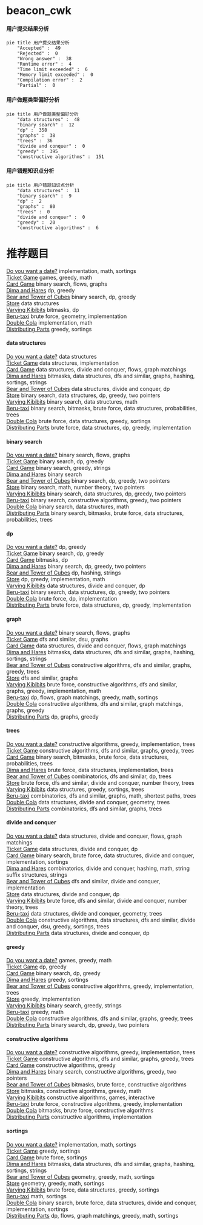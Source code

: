 # beacon_cwk
<!-- tabs:start -->
#### **用户提交结果分析**

```mermaid
pie title 用户提交结果分析
    "Accepted" :  49
    "Rejected" :  0
    "Wrong answer" :  38
    "Runtime error" :  4
    "Time limit exceeded" :  6
    "Memory limit exceeded" :  0
    "Compilation error" :  2
    "Partial" :  0
```
#### **用户做题类型偏好分析**

```mermaid
pie title 用户做题类型偏好分析
    "data structures" :  48
    "binary search" :  12
    "dp" :  358
    "graphs" :  38
    "trees" :  36
    "divide and conquer" :  0
    "greedy" :  395
    "constructive algorithms" :  151
```
#### **用户错题知识点分析**

```mermaid
pie title 用户错题知识点分析
    "data structures" :  11
    "binary search" :  9
    "dp" :  2
    "graphs" :  80
    "trees" :  0
    "divide and conquer" :  0
    "greedy" :  20
    "constructive algorithms" :  6
```
<!-- tabs:end -->
# 推荐题目
[Do you want a date?](https://codeforces.com/contest/810/problem/C)		implementation,
                        math,
                        sortings		  
[Ticket Game](http://codeforces.com/problemset/problem/1215/D)		games,
                        greedy,
                        math		  
[Card Game](http://codeforces.com/problemset/problem/808/F)		binary search,
                        flows,
                        graphs		  
[Dima and Hares](http://codeforces.com/problemset/problem/358/D)		dp,
                        greedy		  
[Bear and Tower of Cubes](http://codeforces.com/problemset/problem/679/B)		binary search,
                        dp,
                        greedy		  
[Store](http://codeforces.com/problemset/problem/1010/E)		data structures		  
[Varying Kibibits](https://codeforces.com/contest/800/problem/D)		bitmasks,
                        dp		  
[Beru-taxi](http://codeforces.com/problemset/problem/706/A)		brute force,
                        geometry,
                        implementation		  
[Double Cola](http://codeforces.com/problemset/problem/82/A)		implementation,
                        math		  
[Distributing Parts](https://codeforces.com/contest/497/problem/C)		greedy,
                        sortings		  
<!-- tabs:start -->
#### **data structures**
[Do you want a date?](http://codeforces.com/problemset/problem/1010/E)		data structures		  
[Ticket Game](http://codeforces.com/problemset/problem/1213/B)		data structures,
                        implementation		  
[Card Game](http://codeforces.com/problemset/problem/793/G)		data structures,
                        divide and conquer,
                        flows,
                        graph matchings		  
[Dima and Hares](http://codeforces.com/problemset/problem/1476/E)		bitmasks,
                        data structures,
                        dfs and similar,
                        graphs,
                        hashing,
                        sortings,
                        strings		  
[Bear and Tower of Cubes](https://codeforces.com/contest/1484/problem/E)		data structures,
                        divide and conquer,
                        dp		  
[Store](http://codeforces.com/problemset/problem/1492/C)		binary search,
                        data structures,
                        dp,
                        greedy,
                        two pointers		  
[Varying Kibibits](http://codeforces.com/problemset/problem/1490/G)		binary search,
                        data structures,
                        math		  
[Beru-taxi](http://codeforces.com/problemset/problem/1479/D)		binary search,
                        bitmasks,
                        brute force,
                        data structures,
                        probabilities,
                        trees		  
[Double Cola](http://codeforces.com/problemset/problem/1497/A)		brute force,
                        data structures,
                        greedy,
                        sortings		  
[Distributing Parts](http://codeforces.com/problemset/problem/1491/C)		brute force,
                        data structures,
                        dp,
                        greedy,
                        implementation		  
#### **binary search**
[Do you want a date?](http://codeforces.com/problemset/problem/808/F)		binary search,
                        flows,
                        graphs		  
[Ticket Game](http://codeforces.com/problemset/problem/679/B)		binary search,
                        dp,
                        greedy		  
[Card Game](https://codeforces.com/contest/779/problem/D)		binary search,
                        greedy,
                        strings		  
[Dima and Hares](https://codeforces.com/contest/967/problem/C)		binary search		  
[Bear and Tower of Cubes](http://codeforces.com/problemset/problem/734/C)		binary search,
                        dp,
                        greedy,
                        two pointers		  
[Store](http://codeforces.com/problemset/problem/1423/K)		binary search,
                        math,
                        number theory,
                        two pointers		  
[Varying Kibibits](http://codeforces.com/problemset/problem/1492/C)		binary search,
                        data structures,
                        dp,
                        greedy,
                        two pointers		  
[Beru-taxi](http://codeforces.com/problemset/problem/1463/D)		binary search,
                        constructive algorithms,
                        greedy,
                        two pointers		  
[Double Cola](http://codeforces.com/problemset/problem/1490/G)		binary search,
                        data structures,
                        math		  
[Distributing Parts](http://codeforces.com/problemset/problem/1479/D)		binary search,
                        bitmasks,
                        brute force,
                        data structures,
                        probabilities,
                        trees		  
#### **dp**
[Do you want a date?](http://codeforces.com/problemset/problem/358/D)		dp,
                        greedy		  
[Ticket Game](http://codeforces.com/problemset/problem/679/B)		binary search,
                        dp,
                        greedy		  
[Card Game](https://codeforces.com/contest/800/problem/D)		bitmasks,
                        dp		  
[Dima and Hares](http://codeforces.com/problemset/problem/734/C)		binary search,
                        dp,
                        greedy,
                        two pointers		  
[Bear and Tower of Cubes](http://codeforces.com/problemset/problem/613/E)		dp,
                        hashing,
                        strings		  
[Store](https://codeforces.com/contest/918/problem/C)		dp,
                        greedy,
                        implementation,
                        math		  
[Varying Kibibits](https://codeforces.com/contest/1484/problem/E)		data structures,
                        divide and conquer,
                        dp		  
[Beru-taxi](http://codeforces.com/problemset/problem/1492/C)		binary search,
                        data structures,
                        dp,
                        greedy,
                        two pointers		  
[Double Cola](https://codeforces.com/contest/1457/problem/C)		brute force,
                        dp,
                        implementation		  
[Distributing Parts](http://codeforces.com/problemset/problem/1491/C)		brute force,
                        data structures,
                        dp,
                        greedy,
                        implementation		  
#### **graph**
[Do you want a date?](http://codeforces.com/problemset/problem/808/F)		binary search,
                        flows,
                        graphs		  
[Ticket Game](http://codeforces.com/problemset/problem/553/C)		dfs and similar,
                        dsu,
                        graphs		  
[Card Game](http://codeforces.com/problemset/problem/793/G)		data structures,
                        divide and conquer,
                        flows,
                        graph matchings		  
[Dima and Hares](http://codeforces.com/problemset/problem/1476/E)		bitmasks,
                        data structures,
                        dfs and similar,
                        graphs,
                        hashing,
                        sortings,
                        strings		  
[Bear and Tower of Cubes](http://codeforces.com/problemset/problem/1391/E)		constructive algorithms,
                        dfs and similar,
                        graphs,
                        greedy,
                        trees		  
[Store](http://codeforces.com/problemset/problem/732/F)		dfs and similar,
                        graphs		  
[Varying Kibibits](http://codeforces.com/problemset/problem/1487/C)		brute force,
                        constructive algorithms,
                        dfs and similar,
                        graphs,
                        greedy,
                        implementation,
                        math		  
[Beru-taxi](http://codeforces.com/problemset/problem/1437/C)		dp,
                        flows,
                        graph matchings,
                        greedy,
                        math,
                        sortings		  
[Double Cola](http://codeforces.com/problemset/problem/1470/D)		constructive algorithms,
                        dfs and similar,
                        graph matchings,
                        graphs,
                        greedy		  
[Distributing Parts](http://codeforces.com/problemset/problem/1476/C)		dp,
                        graphs,
                        greedy		  
#### **trees**
[Do you want a date?](http://codeforces.com/problemset/problem/827/B)		constructive algorithms,
                        greedy,
                        implementation,
                        trees		  
[Ticket Game](http://codeforces.com/problemset/problem/1391/E)		constructive algorithms,
                        dfs and similar,
                        graphs,
                        greedy,
                        trees		  
[Card Game](http://codeforces.com/problemset/problem/1479/D)		binary search,
                        bitmasks,
                        brute force,
                        data structures,
                        probabilities,
                        trees		  
[Dima and Hares](http://codeforces.com/problemset/problem/1511/C)		brute force,
                        data structures,
                        implementation,
                        trees		  
[Bear and Tower of Cubes](http://codeforces.com/problemset/problem/1499/F)		combinatorics,
                        dfs and similar,
                        dp,
                        trees		  
[Store](http://codeforces.com/problemset/problem/1491/E)		brute force,
                        dfs and similar,
                        divide and conquer,
                        number theory,
                        trees		  
[Varying Kibibits](http://codeforces.com/problemset/problem/1466/D)		data structures,
                        greedy,
                        sortings,
                        trees		  
[Beru-taxi](http://codeforces.com/problemset/problem/1495/D)		combinatorics,
                        dfs and similar,
                        graphs,
                        math,
                        shortest paths,
                        trees		  
[Double Cola](http://codeforces.com/problemset/problem/1303/G)		data structures,
                        divide and conquer,
                        geometry,
                        trees		  
[Distributing Parts](http://codeforces.com/problemset/problem/1454/E)		combinatorics,
                        dfs and similar,
                        graphs,
                        trees		  
#### **divide and conquer**
[Do you want a date?](http://codeforces.com/problemset/problem/793/G)		data structures,
                        divide and conquer,
                        flows,
                        graph matchings		  
[Ticket Game](https://codeforces.com/contest/1484/problem/E)		data structures,
                        divide and conquer,
                        dp		  
[Card Game](http://codeforces.com/problemset/problem/1461/D)		binary search,
                        brute force,
                        data structures,
                        divide and conquer,
                        implementation,
                        sortings		  
[Dima and Hares](http://codeforces.com/problemset/problem/1466/G)		combinatorics,
                        divide and conquer,
                        hashing,
                        math,
                        string suffix structures,
                        strings		  
[Bear and Tower of Cubes](http://codeforces.com/problemset/problem/1490/D)		dfs and similar,
                        divide and conquer,
                        implementation		  
[Store](https://codeforces.com/contest/1483/problem/C)		data structures,
                        divide and conquer,
                        dp		  
[Varying Kibibits](http://codeforces.com/problemset/problem/1491/E)		brute force,
                        dfs and similar,
                        divide and conquer,
                        number theory,
                        trees		  
[Beru-taxi](http://codeforces.com/problemset/problem/1303/G)		data structures,
                        divide and conquer,
                        geometry,
                        trees		  
[Double Cola](http://codeforces.com/problemset/problem/1494/D)		constructive algorithms,
                        data structures,
                        dfs and similar,
                        divide and conquer,
                        dsu,
                        greedy,
                        sortings,
                        trees		  
[Distributing Parts](http://codeforces.com/problemset/problem/1482/E)		data structures,
                        divide and conquer,
                        dp		  
#### **greedy**
[Do you want a date?](http://codeforces.com/problemset/problem/1215/D)		games,
                        greedy,
                        math		  
[Ticket Game](http://codeforces.com/problemset/problem/358/D)		dp,
                        greedy		  
[Card Game](http://codeforces.com/problemset/problem/679/B)		binary search,
                        dp,
                        greedy		  
[Dima and Hares](https://codeforces.com/contest/497/problem/C)		greedy,
                        sortings		  
[Bear and Tower of Cubes](http://codeforces.com/problemset/problem/827/B)		constructive algorithms,
                        greedy,
                        implementation,
                        trees		  
[Store](http://codeforces.com/problemset/problem/1097/C)		greedy,
                        implementation		  
[Varying Kibibits](https://codeforces.com/contest/779/problem/D)		binary search,
                        greedy,
                        strings		  
[Beru-taxi](http://codeforces.com/problemset/problem/1366/C)		greedy,
                        math		  
[Double Cola](http://codeforces.com/problemset/problem/1391/E)		constructive algorithms,
                        dfs and similar,
                        graphs,
                        greedy,
                        trees		  
[Distributing Parts](http://codeforces.com/problemset/problem/734/C)		binary search,
                        dp,
                        greedy,
                        two pointers		  
#### **constructive algorithms**
[Do you want a date?](http://codeforces.com/problemset/problem/827/B)		constructive algorithms,
                        greedy,
                        implementation,
                        trees		  
[Ticket Game](http://codeforces.com/problemset/problem/1391/E)		constructive algorithms,
                        dfs and similar,
                        graphs,
                        greedy,
                        trees		  
[Card Game](http://codeforces.com/problemset/problem/1493/A)		constructive algorithms,
                        greedy		  
[Dima and Hares](http://codeforces.com/problemset/problem/1463/D)		binary search,
                        constructive algorithms,
                        greedy,
                        two pointers		  
[Bear and Tower of Cubes](https://codeforces.com/contest/1456/problem/B)		bitmasks,
                        brute force,
                        constructive algorithms		  
[Store](http://codeforces.com/problemset/problem/1492/D)		bitmasks,
                        constructive algorithms,
                        greedy,
                        math		  
[Varying Kibibits](https://codeforces.com/contest/1504/problem/D)		constructive algorithms,
                        games,
                        interactive		  
[Beru-taxi](https://codeforces.com/contest/1483/problem/A)		brute force,
                        constructive algorithms,
                        greedy,
                        implementation		  
[Double Cola](https://codeforces.com/contest/1457/problem/D)		bitmasks,
                        brute force,
                        constructive algorithms		  
[Distributing Parts](http://codeforces.com/problemset/problem/1513/A)		constructive algorithms,
                        implementation		  
#### **sortings**
[Do you want a date?](https://codeforces.com/contest/810/problem/C)		implementation,
                        math,
                        sortings		  
[Ticket Game](https://codeforces.com/contest/497/problem/C)		greedy,
                        sortings		  
[Card Game](http://codeforces.com/problemset/problem/1269/B)		brute force,
                        sortings		  
[Dima and Hares](http://codeforces.com/problemset/problem/1476/E)		bitmasks,
                        data structures,
                        dfs and similar,
                        graphs,
                        hashing,
                        sortings,
                        strings		  
[Bear and Tower of Cubes](https://codeforces.com/contest/1496/problem/C)		geometry,
                        greedy,
                        math,
                        sortings		  
[Store](http://codeforces.com/problemset/problem/1495/A)		geometry,
                        greedy,
                        math,
                        sortings		  
[Varying Kibibits](http://codeforces.com/problemset/problem/1497/A)		brute force,
                        data structures,
                        greedy,
                        sortings		  
[Beru-taxi](http://codeforces.com/problemset/problem/1427/A)		math,
                        sortings		  
[Double Cola](http://codeforces.com/problemset/problem/1461/D)		binary search,
                        brute force,
                        data structures,
                        divide and conquer,
                        implementation,
                        sortings		  
[Distributing Parts](http://codeforces.com/problemset/problem/1437/C)		dp,
                        flows,
                        graph matchings,
                        greedy,
                        math,
                        sortings		  
<!-- tabs:end -->
